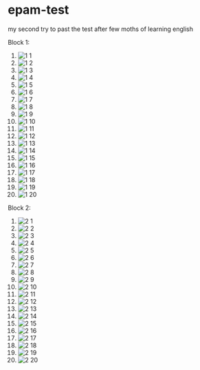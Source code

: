 # epam-test
my second try to past the test after few moths of learning english

Block 1:
 1) ![1 1](https://user-images.githubusercontent.com/67701905/234603885-6a17a4bc-dc60-45c3-bc79-778bf1494dfa.PNG)
 2) ![1 2](https://user-images.githubusercontent.com/67701905/234604107-785372cb-2b85-4d7b-b628-ef7c391c8118.PNG)
 3) ![1 3](https://user-images.githubusercontent.com/67701905/234604126-3ced5105-5d55-4708-8a63-46fcbb7dd00c.PNG)
 4) ![1 4](https://user-images.githubusercontent.com/67701905/234604140-1d9184c1-2546-4539-b16a-d79915ed38e2.PNG)
 5) ![1 5](https://user-images.githubusercontent.com/67701905/234604150-ecf16ff1-ec6a-4d5a-8566-9de930ead713.PNG)
 6) ![1 6](https://user-images.githubusercontent.com/67701905/234604584-764ce2d4-e0b6-4bf8-aa33-87c462264118.PNG)
 7) ![1 7](https://user-images.githubusercontent.com/67701905/234604592-860b3015-fe7a-4e6c-abdb-5ac33e9f1603.PNG)
 8) ![1 8](https://user-images.githubusercontent.com/67701905/234604594-c1c5cab2-d60c-44da-bd8d-bff50f42f7b3.PNG)
 9) ![1 9](https://user-images.githubusercontent.com/67701905/234604599-9d06c040-964b-4a64-be06-e3f566d8ce07.PNG)
 10) ![1 10](https://user-images.githubusercontent.com/67701905/234604648-7ce63e05-0684-4880-aa2b-a8ac32e2ca8b.PNG)
 11) ![1 11](https://user-images.githubusercontent.com/67701905/234604650-96b810ff-f6d6-4894-a716-ea576c25f68e.PNG)
 12) ![1 12](https://user-images.githubusercontent.com/67701905/234604651-8da002f8-7c99-4bb7-9665-3f9d2dee16ef.PNG)
 13) ![1 13](https://user-images.githubusercontent.com/67701905/234604690-39c90190-ae2d-4bcb-9bc0-09b32f3bcda6.PNG)
 14) ![1 14](https://user-images.githubusercontent.com/67701905/234604695-a581a6df-5447-4fdc-9572-6ee66e58ccc6.PNG)
 15) ![1 15](https://user-images.githubusercontent.com/67701905/234604699-e730d45d-3cc6-4e3d-8e4f-7159b9961e41.PNG)
 16) ![1 16](https://user-images.githubusercontent.com/67701905/234604701-2655232e-7233-4984-9750-6f519fbac857.PNG)
 17) ![1 17](https://user-images.githubusercontent.com/67701905/234604706-6ea0dd1e-5f18-4edd-94d4-b5378c212957.PNG)
 18) ![1 18](https://user-images.githubusercontent.com/67701905/234604710-83b208c1-94a5-4fba-a870-74f6d3e062a4.PNG)
 19) ![1 19](https://user-images.githubusercontent.com/67701905/234604712-93330f8e-aa2a-4c6d-b477-8cc2e635f2e4.PNG)
 20) ![1 20](https://user-images.githubusercontent.com/67701905/234604714-d3844e47-3173-4c10-bda8-3149b182a6ec.PNG)

Block 2:
 1) ![2 1](https://user-images.githubusercontent.com/67701905/234605256-22025b78-15af-47be-a877-8c983d54b39e.PNG)
 2) ![2 2](https://user-images.githubusercontent.com/67701905/234605266-765db733-cc36-4ce7-9684-2c33deb84ebe.PNG)
 3) ![2 3](https://user-images.githubusercontent.com/67701905/234605270-77aa02dc-03e9-4bb5-83d1-49c0722ec1b5.PNG)
 4) ![2 4](https://user-images.githubusercontent.com/67701905/234605271-a279f69a-4e75-4769-b24f-a8c608d4b833.PNG)
 5) ![2 5](https://user-images.githubusercontent.com/67701905/234605274-ba313ccd-492e-4526-8699-1cfc628a32e8.PNG)
 6) ![2 6](https://user-images.githubusercontent.com/67701905/234605279-37e04f8f-2981-4d09-ab59-5635d173a7b8.PNG)
 7) ![2 7](https://user-images.githubusercontent.com/67701905/234605281-07f74228-a886-480d-9e84-8331a8ed30e2.PNG)
 8) ![2 8](https://user-images.githubusercontent.com/67701905/234605283-3573feec-962d-4d12-97af-7488df50c241.PNG)
 9) ![2 9](https://user-images.githubusercontent.com/67701905/234605288-732d0d5e-f2b4-4572-989a-3609fceab454.PNG)
 10) ![2 10](https://user-images.githubusercontent.com/67701905/234605289-3de1a562-dea3-4e55-9026-c9e98e672bcb.PNG)
 11) ![2 11](https://user-images.githubusercontent.com/67701905/234605291-46bb2b35-23a3-4088-82e1-82d577f60c8c.PNG)
 12) ![2 12](https://user-images.githubusercontent.com/67701905/234605297-49f83f08-53f4-4578-a9f0-45c413fcda44.PNG)
 13) ![2 13](https://user-images.githubusercontent.com/67701905/234605300-f63c7bf8-f4f4-4135-ab5c-b52da3b2d38d.PNG)
 14) ![2 14](https://user-images.githubusercontent.com/67701905/234605302-198fa66c-af75-4dc9-83b7-f06313a22b92.PNG)
 15) ![2 15](https://user-images.githubusercontent.com/67701905/234605304-ddbf14cb-6d8f-472f-a175-9cb68dca601e.PNG)
 16) ![2 16](https://user-images.githubusercontent.com/67701905/234605308-b08177ec-6e9b-4c1b-a9c8-4cffc2af934f.PNG)
 17) ![2 17](https://user-images.githubusercontent.com/67701905/234605313-3e97a1e2-37e7-4012-87e3-fd48403f03bc.PNG)
 18) ![2 18](https://user-images.githubusercontent.com/67701905/234605319-375c38f1-7f04-44b7-af41-f1ad2cb8ecec.PNG)
 19) ![2 19](https://user-images.githubusercontent.com/67701905/234605324-87e7bc33-afac-4a2d-8fa9-109734e881bb.PNG)
 20) ![2 20](https://user-images.githubusercontent.com/67701905/234605327-6b197f57-b9ad-4664-9aeb-3a61a5aba331.PNG)
